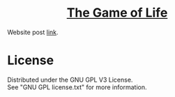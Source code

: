 <h1 align="center">
	<a href="https://github.com/KeyC0de/GameOfLife_Serial_OpenMp_Cuda">The Game of Life</a>
</h1>


Website post [link](https://keyc0de.com/posts/29.html).<br>



# License

Distributed under the GNU GPL V3 License.</br>
See "GNU GPL license.txt" for more information.
